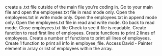 create a .txt file outside of the main file you're coding in.
Go to your main file and open the employees.txt file in read mode only.
Open the employees.txt in write mode only.
Open the employees.txt in append mode only.
Open the employees.txt file in read and write mode.
Go back to read mode.
Close employees.txt file
Check to see if file is readable.
Create function to read first line of employees.
Create functions to print 2 lines of employees.
Create a number of functions to print all lines of employees.
Create 1 function to print all info in employee_file.
Access David - Painter element in array or list of employees within the array.

